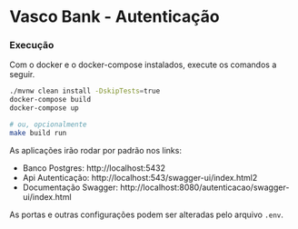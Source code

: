 # Vasco Bank - Autenticação

### Execução

Com o docker e o docker-compose instalados, execute os comandos a seguir.

```bash
./mvnw clean install -DskipTests=true
docker-compose build
docker-compose up

# ou, opcionalmente
make build run
```

As aplicações irão rodar por padrão nos links:
- Banco Postgres: http://localhost:5432
- Api Autenticação: http://localhost:543/swagger-ui/index.html2
- Documentação Swagger: http://localhost:8080/autenticacao/swagger-ui/index.html

As portas e outras configurações podem ser alteradas pelo arquivo `.env`.